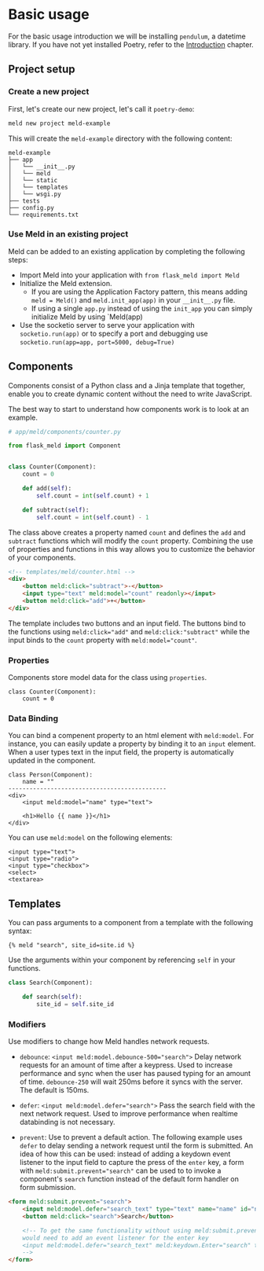 # Basic usage

For the basic usage introduction we will be installing `pendulum`, a datetime library.
If you have not yet installed Poetry, refer to the [Introduction](/docs/) chapter.

## Project setup

### Create a new project
First, let's create our new project, let's call it `poetry-demo`:

```bash
meld new project meld-example
```

This will create the `meld-example` directory with the following content:

```text
meld-example
├── app
│   └── __init__.py
│   └── meld
│   └── static
│   └── templates
│   └── wsgi.py
├── tests
├── config.py
└── requirements.txt
```

### Use Meld in an existing project
Meld can be added to an existing application by completing the following steps:

- Import Meld into your application with `from flask_meld import Meld`
- Initialize the Meld extension. 
    - If you are using the Application Factory pattern, this means adding 
    `meld = Meld()` and `meld.init_app(app)` in your `__init__.py` file.
    - If using a single `app.py` instead of using the `init_app` you can simply
      initialize Meld by using `Meld(app)
- Use the socketio server to serve your application with `socketio.run(app)` or to 
specify a port and debugging use `socketio.run(app=app, port=5000, debug=True)`


## Components

Components consist of a Python class and a Jinja template that together, enable
you to create dynamic content without the need to write JavaScript.

The best way to start to understand how components work is to look at an example.

```py
# app/meld/components/counter.py

from flask_meld import Component


class Counter(Component):
    count = 0

    def add(self):
        self.count = int(self.count) + 1

    def subtract(self):
        self.count = int(self.count) - 1

```
The class above creates a property named `count` and defines the `add` and
`subtract` functions which will modify the `count` property.  Combining the use of 
properties and functions in this way allows you to customize the behavior of your components.


```html
<!-- templates/meld/counter.html -->
<div>
    <button meld:click="subtract">-</button>
    <input type="text" meld:model="count" readonly></input>
    <button meld:click="add">+</button>
</div>
```

The template includes two buttons and an input field. The buttons bind to the functions
using `meld:click="add"` and `meld:click:"subtract"` while the input binds to the
`count` property with `meld:model="count"`. 

### Properties

Components store model data for the class using `properties`. 

```
class Counter(Component):
    count = 0
```

### Data Binding

You can bind a compenent property to an html element with `meld:model`. For instance,
you can easily update a property by binding it to an `input` element. When a user types
text in the input field, the property is automatically updated in the component.

```
class Person(Component):
    name = ""
---------------------------------------------
<div>
    <input meld:model="name" type="text">

    <h1>Hello {{ name }}</h1>
</div>
```

You can use `meld:model` on the following elements:

```
<input type="text">
<input type="radio">
<input type="checkbox">
<select>
<textarea>
```

## Templates

You can pass arguments to a component from a template with the following syntax:

```
{% meld "search", site_id=site.id %}
```

Use the arguments within your component by referencing `self` in your functions.

```py
class Search(Component):

    def search(self):
        site_id = self.site_id
```

### Modifiers

Use modifiers to change how Meld handles network requests.

* `debounce`: `<input meld:model.debounce-500="search">` Delay network requests for an amount of time after a keypress. Used to increase performance and sync when the user has paused typing for an amount of time. `debounce-250` will wait 250ms before it syncs with the server. The default is 150ms.

* `defer`: `<input meld:model.defer="search">` Pass the search field with the next network request. Used to improve performance when realtime databinding is not necessary.

* `prevent`: Use to prevent a default action. The following example uses `defer` to delay sending a network request until the form is submitted. An idea of how this can be used: instead of adding a keydown event listener to the input field to capture the press of the `enter` key, a form with `meld:submit.prevent="search"` can be used to to invoke a component's `search` function instead of the default form handler on form submission.

```html
<form meld:submit.prevent="search">
    <input meld:model.defer="search_text" type="text" name="name" id="name" placeholder="Search for name">
    <button meld:click="search">Search</button>

    <!-- To get the same functionality without using meld:submit.prevent="search" you
    would need to add an event listener for the enter key 
    <input meld:model.defer="search_text" meld:keydown.Enter="search" type="text" name="name" id="name" placeholder="Search for name">
    -->
</form>
```
